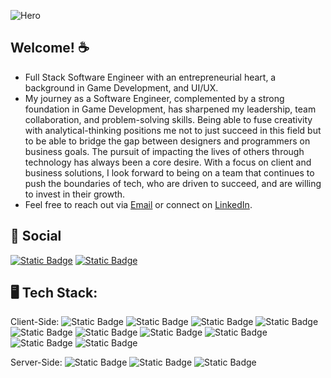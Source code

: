 ![Hero](https://i.pinimg.com/originals/8e/d6/c8/8ed6c82f4731db67f5b7abd72ed07365.png)

## Welcome! ☕
+ Full Stack Software Engineer with an entrepreneurial heart, a background in Game Development, and UI/UX.
+ My journey as a Software Engineer, complemented by a strong foundation in Game Development, has sharpened my leadership, team collaboration, and problem-solving skills. Being able to fuse creativity with analytical-thinking positions me not to just succeed in this field but to be able to bridge the gap between designers and programmers on business goals. The pursuit of impacting the lives of others through technology has always been a core desire. With a focus on client and business solutions, I look forward to being on a team that continues to push the boundaries of tech, who are driven to succeed, and are willing to invest in their growth.
+ Feel free to reach out via [Email](mailto:feliz.jovani@gmail.com) or connect on [LinkedIn](https://www.linkedin.com/in/jfeliz/).

## 📱 Social
[![Static Badge](https://img.shields.io/badge/Instagram-logo?logo=Instagram&logoColor=purple&color=white)](https://www.instagram.com/jojointech/?hl=en)
[![Static Badge](https://img.shields.io/badge/LinkedIn-logo?logo=linkedin&logoColor=0A66C2&color=white)](https://www.linkedin.com/in/jfeliz/)

## 🖥 Tech Stack:
Client-Side:
![Static Badge](https://img.shields.io/badge/React-logo?style=flat-square&logo=react&logoColor=00CCFF&color=101010)
![Static Badge](https://img.shields.io/badge/JavaScript-logo?style=flat-square&logo=javascript&logoColor=yellow&color=grey)
![Static Badge](https://img.shields.io/badge/HTML-logo?style=flat-square&logo=html5&logoColor=orange-red&color=white)
![Static Badge](https://img.shields.io/badge/CSS-logo?style=flat-square&logo=css3&logoColor=blue&color=white)
![Static Badge](https://img.shields.io/badge/Bootstrap-logo?style=flat-square&logo=bootstrap&logoColor=purple&color=B7A3D8)
![Static Badge](https://img.shields.io/badge/Next.js-logo?style=flat-square&logo=next.js&logoColor=black&color=white)
![Static Badge](https://img.shields.io/badge/Node.js-logo?style=flat-square&logo=node.js&logoColor=white&color=6DA55F)
![Static Badge](https://img.shields.io/badge/NPM-logo?style=flat-square&logo=npm&logoColor=white&color=black)
![Static Badge](https://img.shields.io/badge/Firebase-logo?style=flat-square&logo=firebase&logoColor=yellow&color=1A73E8)
![Static Badge](https://img.shields.io/badge/Figma-logo?style=flat-square&logo=figma&color=101010)

Server-Side:
![Static Badge](https://img.shields.io/badge/C%23-logo?style=flat-square&logo=csharp&logoColor=white&color=purple)
![Static Badge](https://img.shields.io/badge/framework-logo?style=flat-square&logo=.net&logoColor=white&color=C570D6)
![Static Badge](https://img.shields.io/badge/RestAPI-logo?style=flat-square&logo=PostgreSQL&logoColor=white&label=PostgreSQL&labelColor=316192&color=black)



<!--
**JFelz/jfelz** is a ✨ _special_ ✨ repository because its `README.md` (this file) appears on your GitHub profile.

Here are some ideas to get you started:

- 🔭 I’m currently working on ...
- 🌱 I’m currently learning ...
- 👯 I’m looking to collaborate on ...
- 🤔 I’m looking for help with ...
- 💬 Ask me about ...
- 📫 How to reach me: ...
- 😄 Pronouns: ...
- ⚡ Fun fact: ...
-->
